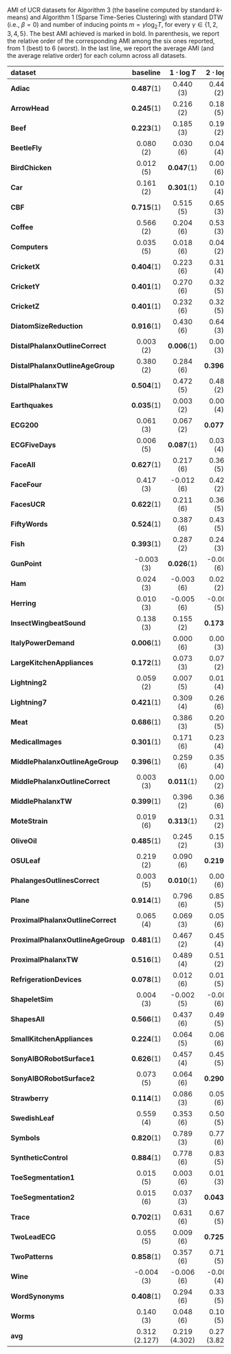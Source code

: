 AMI of UCR datasets for Algorithm 3 (the baseline computed by standard $k$-means) and Algorithm 1 (Sparse Time-Series Clustering)
with standard DTW (i.e., $\beta = 0$) and number of inducing points $m = \gamma \log_2 T$, for every $\gamma \in \{1, 2, 3, 4, 5\}$. The best AMI achieved is marked in bold. In parenthesis, we report the relative order of the corresponding AMI among the six ones reported, from $1$ (best) to $6$ (worst). In the last line, we report the average AMI (and the average relative order) for each column across all datasets.

| **dataset**                        | **baseline**       | **$1\cdot \log{T}$** | **$2\cdot \log{T}$** | **$3\cdot \log{T}$** | **$4\cdot \log{T}$** | **$5\cdot \log{T}$** |
|:-----------------------------------|:------------------:|:-----------------------------:|:-----------------------------:|:-----------------------------:|:-----------------------------:|:-----------------------------:|
| **Adiac**                          | **0.487**(1) | 0.440 (3)                     | 0.445 (2)                     | 0.397 (6)                     | 0.425 (4)                     | 0.418 (5)                     |
| **ArrowHead**                      | **0.245**(1) | 0.216 (2)                     | 0.180 (5)                     | 0.197 (4)                     | 0.176 (6)                     | 0.202 (3)                     |
| **Beef**                           | **0.223**(1) | 0.185 (3)                     | 0.199 (2)                     | 0.168 (6)                     | 0.182 (4)                     | 0.173 (5)                     |
| **BeetleFly**                      | 0.080 (2)          | 0.030 (6)                     | 0.048 (4)                     | 0.044 (5)                     | 0.067 (3)                     | **0.100**(1)            |
| **BirdChicken**                    | 0.012 (5)          | **0.047**(1)            | 0.004 (6)                     | 0.024 (2)                     | 0.013 (4)                     | 0.018 (3)                     |
| **Car**                            | 0.161 (2)          | **0.301**(1)            | 0.104 (4)                     | 0.102 (5)                     | 0.089 (6)                     | 0.118 (3)                     |
| **CBF**                            | **0.715**(1) | 0.515 (5)                     | 0.655 (3)                     | 0.661 (2)                     | 0.608 (4)                     | 0.465 (6)                     |
| **Coffee**                         | 0.566 (2)          | 0.204 (6)                     | 0.530 (3)                     | 0.510 (4)                     | 0.333 (5)                     | **0.718**(1)            |
| **Computers**                      | 0.035 (5)          | 0.018 (6)                     | 0.044 (2)                     | 0.041 (4)                     | **0.052**(1)            | 0.043 (3)                     |
| **CricketX**                       | **0.404**(1) | 0.223 (6)                     | 0.311 (4)                     | 0.308 (5)                     | 0.322 (3)                     | 0.357 (2)                     |
| **CricketY**                       | **0.401**(1) | 0.270 (6)                     | 0.321 (5)                     | 0.349 (2)                     | 0.328 (4)                     | 0.346 (3)                     |
| **CricketZ**                       | **0.401**(1) | 0.232 (6)                     | 0.321 (5)                     | 0.327 (3)                     | 0.325 (4)                     | 0.347 (2)                     |
| **DiatomSizeReduction**            | **0.916**(1) | 0.430 (6)                     | 0.646 (3)                     | 0.745 (2)                     | 0.629 (4)                     | 0.431 (5)                     |
| **DistalPhalanxOutlineCorrect**    | 0.003 (2)          | **0.006**(1)            | 0.003 (3)                     | -0.001 (6)                    | -0.001 (5)                    | -0.000 (4)                    |
| **DistalPhalanxOutlineAgeGroup**   | 0.380 (2)          | 0.284 (6)                     | **0.396**(1)            | 0.347 (5)                     | 0.352 (4)                     | 0.365 (3)                     |
| **DistalPhalanxTW**                | **0.504**(1) | 0.472 (5)                     | 0.480 (2)                     | 0.470 (6)                     | 0.475 (4)                     | 0.477 (3)                     |
| **Earthquakes**                    | **0.035**(1) | 0.003 (2)                     | 0.001 (4)                     | 0.000 (6)                     | 0.001 (5)                     | 0.002 (3)                     |
| **ECG200**                         | 0.061 (3)          | 0.067 (2)                     | **0.077**(1)            | 0.051 (5)                     | 0.040 (6)                     | 0.053 (4)                     |
| **ECGFiveDays**                    | 0.006 (5)          | **0.087**(1)            | 0.033 (4)                     | 0.038 (3)                     | 0.003 (6)                     | 0.055 (2)                     |
| **FaceAll**                        | **0.627**(1) | 0.217 (6)                     | 0.368 (5)                     | 0.505 (4)                     | 0.517 (3)                     | 0.604 (2)                     |
| **FaceFour**                       | 0.417 (3)          | -0.012 (6)                    | 0.424 (2)                     | 0.370 (4)                     | 0.351 (5)                     | **0.474**(1)            |
| **FacesUCR**                       | **0.622**(1) | 0.211 (6)                     | 0.369 (5)                     | 0.496 (4)                     | 0.510 (3)                     | 0.611 (2)                     |
| **FiftyWords**                     | **0.524**(1) | 0.387 (6)                     | 0.435 (5)                     | 0.469 (4)                     | 0.489 (3)                     | 0.503 (2)                     |
| **Fish**                           | **0.393**(1) | 0.287 (2)                     | 0.247 (3)                     | 0.245 (4)                     | 0.237 (5)                     | 0.211 (6)                     |
| **GunPoint**                       | -0.003 (3)         | **0.026**(1)            | -0.004 (6)                    | -0.002 (2)                    | -0.003 (4)                    | -0.003 (5)                    |
| **Ham**                            | 0.024 (3)          | -0.003 (6)                    | 0.026 (2)                     | **0.035**(1)            | 0.019 (5)                     | 0.020 (4)                     |
| **Herring**                        | 0.010 (3)          | -0.005 (6)                    | -0.004 (5)                    | 0.007 (4)                     | 0.012 (2)                     | **0.012**(1)            |
| **InsectWingbeatSound**            | 0.138 (3)          | 0.155 (2)                     | **0.173**(1)            | 0.132 (4)                     | 0.110 (5)                     | 0.106 (6)                     |
| **ItalyPowerDemand**               | **0.006**(1) | 0.000 (6)                     | 0.002 (3)                     | 0.002 (4)                     | 0.001 (5)                     | 0.002 (2)                     |
| **LargeKitchenAppliances**         | **0.172**(1) | 0.073 (3)                     | 0.078 (2)                     | 0.068 (4)                     | 0.056 (6)                     | 0.064 (5)                     |
| **Lightning2**                     | 0.059 (2)          | 0.007 (5)                     | 0.010 (4)                     | 0.004 (6)                     | 0.021 (3)                     | **0.078**(1)            |
| **Lightning7**                     | **0.421**(1) | 0.309 (4)                     | 0.266 (6)                     | 0.283 (5)                     | 0.315 (3)                     | 0.325 (2)                     |
| **Meat**                           | **0.686**(1) | 0.386 (3)                     | 0.200 (5)                     | 0.163 (6)                     | 0.516 (2)                     | 0.322 (4)                     |
| **MedicalImages**                  | **0.301**(1) | 0.171 (6)                     | 0.232 (4)                     | 0.227 (5)                     | 0.249 (3)                     | 0.251 (2)                     |
| **MiddlePhalanxOutlineAgeGroup**   | **0.396**(1) | 0.259 (6)                     | 0.357 (4)                     | 0.354 (5)                     | 0.381 (3)                     | 0.387 (2)                     |
| **MiddlePhalanxOutlineCorrect**    | 0.003 (3)          | **0.011**(1)            | 0.004 (2)                     | 0.002 (4)                     | -0.000 (6)                    | -0.000 (5)                    |
| **MiddlePhalanxTW**                | **0.399**(1) | 0.396 (2)                     | 0.363 (6)                     | 0.389 (5)                     | 0.392 (4)                     | 0.394 (3)                     |
| **MoteStrain**                     | 0.019 (6)          | **0.313**(1)            | 0.311 (2)                     | 0.281 (4)                     | 0.288 (3)                     | 0.276 (5)                     |
| **OliveOil**                       | **0.485**(1) | 0.245 (2)                     | 0.157 (3)                     | 0.034 (5)                     | -0.040 (6)                    | 0.048 (4)                     |
| **OSULeaf**                        | 0.219 (2)          | 0.090 (6)                     | **0.219**(1)            | 0.199 (5)                     | 0.206 (4)                     | 0.212 (3)                     |
| **PhalangesOutlinesCorrect**       | 0.003 (5)          | **0.010**(1)            | 0.000 (6)                     | 0.005 (4)                     | 0.007 (3)                     | 0.008 (2)                     |
| **Plane**                          | **0.914**(1) | 0.796 (6)                     | 0.850 (5)                     | 0.875 (4)                     | 0.906 (2)                     | 0.899 (3)                     |
| **ProximalPhalanxOutlineCorrect**  | 0.065 (4)          | 0.069 (3)                     | 0.057 (6)                     | 0.080 (2)                     | 0.063 (5)                     | **0.082**(1)            |
| **ProximalPhalanxOutlineAgeGroup** | **0.481**(1) | 0.467 (2)                     | 0.458 (4)                     | 0.380 (6)                     | 0.455 (5)                     | 0.464 (3)                     |
| **ProximalPhalanxTW**              | **0.516**(1) | 0.489 (4)                     | 0.510 (2)                     | 0.494 (3)                     | 0.481 (5)                     | 0.477 (6)                     |
| **RefrigerationDevices**           | **0.078**(1) | 0.012 (6)                     | 0.015 (5)                     | 0.032 (3)                     | 0.041 (2)                     | 0.031 (4)                     |
| **ShapeletSim**                    | 0.004 (3)          | -0.002 (5)                    | -0.002 (6)                    | 0.000 (4)                     | 0.015 (2)                     | **0.038**(1)            |
| **ShapesAll**                      | **0.566**(1) | 0.437 (6)                     | 0.496 (5)                     | 0.531 (4)                     | 0.537 (3)                     | 0.541 (2)                     |
| **SmallKitchenAppliances**         | **0.224**(1) | 0.064 (5)                     | 0.061 (6)                     | 0.070 (4)                     | 0.070 (3)                     | 0.076 (2)                     |
| **SonyAIBORobotSurface1**          | **0.626**(1) | 0.457 (4)                     | 0.450 (5)                     | 0.489 (2)                     | 0.445 (6)                     | 0.476 (3)                     |
| **SonyAIBORobotSurface2**          | 0.073 (5)          | 0.064 (6)                     | **0.290**(1)            | 0.252 (2)                     | 0.241 (3)                     | 0.212 (4)                     |
| **Strawberry**                     | **0.114**(1) | 0.086 (3)                     | 0.051 (6)                     | 0.104 (2)                     | 0.083 (5)                     | 0.085 (4)                     |
| **SwedishLeaf**                    | 0.559 (4)          | 0.353 (6)                     | 0.506 (5)                     | 0.562 (3)                     | 0.564 (2)                     | **0.566**(1)            |
| **Symbols**                        | **0.820**(1) | 0.789 (3)                     | 0.779 (6)                     | 0.796 (2)                     | 0.784 (5)                     | 0.784 (4)                     |
| **SyntheticControl**               | **0.884**(1) | 0.778 (6)                     | 0.837 (5)                     | 0.858 (2)                     | 0.845 (4)                     | 0.851 (3)                     |
| **ToeSegmentation1**               | 0.015 (5)          | 0.003 (6)                     | 0.018 (3)                     | 0.019 (2)                     | **0.019**(1)            | 0.015 (4)                     |
| **ToeSegmentation2**               | 0.015 (6)          | 0.037 (3)                     | **0.043**(1)            | 0.021 (5)                     | 0.042 (2)                     | 0.032 (4)                     |
| **Trace**                          | **0.702**(1) | 0.631 (6)                     | 0.678 (5)                     | 0.684 (4)                     | 0.695 (2)                     | 0.691 (3)                     |
| **TwoLeadECG**                     | 0.055 (5)          | 0.009 (6)                     | **0.725**(1)            | 0.110 (4)                     | 0.469 (2)                     | 0.336 (3)                     |
| **TwoPatterns**                    | **0.858**(1) | 0.357 (6)                     | 0.711 (5)                     | 0.841 (3)                     | 0.833 (4)                     | 0.848 (2)                     |
| **Wine**                           | -0.004 (3)         | -0.006 (6)                    | -0.004 (4)                    | -0.003 (2)                    | **-0.002**(1)           | -0.006 (5)                    |
| **WordSynonyms**                   | **0.408**(1) | 0.294 (6)                     | 0.331 (5)                     | 0.370 (4)                     | 0.381 (3)                     | 0.389 (2)                     |
| **Worms**                          | 0.140 (3)          | 0.048 (6)                     | 0.107 (5)                     | 0.131 (4)                     | **0.141**(1)            | 0.140 (2)                     |
| **avg**                            | 0.312 (2.127)      | 0.219 (4.302)                 | 0.270 (3.825)                 | 0.266 (3.889)                 | 0.272 (3.746)                 | 0.280 (3.111)                 |
